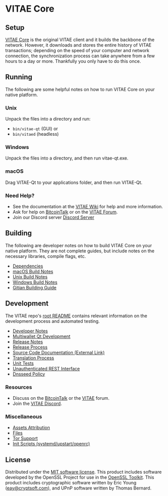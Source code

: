 VITAE Core
=====================

Setup
---------------------
[VITAE Core](http://vitae.org/wallet) is the original VITAE client and it builds the backbone of the network. However, it downloads and stores the entire history of VITAE transactions; depending on the speed of your computer and network connection, the synchronization process can take anywhere from a few hours to a day or more. Thankfully you only have to do this once.

Running
---------------------
The following are some helpful notes on how to run VITAE Core on your native platform.

### Unix

Unpack the files into a directory and run:

- `bin/vitae-qt` (GUI) or
- `bin/vitaed` (headless)

### Windows

Unpack the files into a directory, and then run vitae-qt.exe.

### macOS

Drag VITAE-Qt to your applications folder, and then run VITAE-Qt.

### Need Help?

* See the documentation at the [VITAE Wiki](https://github.com/VitaeTeam/VITAE/wiki)
for help and more information.
* Ask for help on [BitcoinTalk](https://bitcointalk.org/index.php?topic=1262920.0) or on the [VITAE Forum](http://forum.vitae.org/).
* Join our Discord server [Discord Server](https://discord.vitae.org)

Building
---------------------
The following are developer notes on how to build VITAE Core on your native platform. They are not complete guides, but include notes on the necessary libraries, compile flags, etc.

- [Dependencies](dependencies.md)
- [macOS Build Notes](build-osx.md)
- [Unix Build Notes](build-unix.md)
- [Windows Build Notes](build-windows.md)
- [Gitian Building Guide](gitian-building.md)

Development
---------------------
The VITAE repo's [root README](/README.md) contains relevant information on the development process and automated testing.

- [Developer Notes](developer-notes.md)
- [Multiwallet Qt Development](multiwallet-qt.md)
- [Release Notes](release-notes.md)
- [Release Process](release-process.md)
- [Source Code Documentation (External Link)](https://www.fuzzbawls.pw/vitae/doxygen/)
- [Translation Process](translation_process.md)
- [Unit Tests](unit-tests.md)
- [Unauthenticated REST Interface](REST-interface.md)
- [Dnsseed Policy](dnsseed-policy.md)

### Resources
* Discuss on the [BitcoinTalk](https://bitcointalk.org/index.php?topic=1262920.0) or the [VITAE](http://forum.vitae.org/) forum.
* Join the [VITAE Discord](https://discord.vitae.org).

### Miscellaneous
- [Assets Attribution](assets-attribution.md)
- [Files](files.md)
- [Tor Support](tor.md)
- [Init Scripts (systemd/upstart/openrc)](init.md)

License
---------------------
Distributed under the [MIT software license](/COPYING).
This product includes software developed by the OpenSSL Project for use in the [OpenSSL Toolkit](https://www.openssl.org/). This product includes
cryptographic software written by Eric Young ([eay@cryptsoft.com](mailto:eay@cryptsoft.com)), and UPnP software written by Thomas Bernard.
